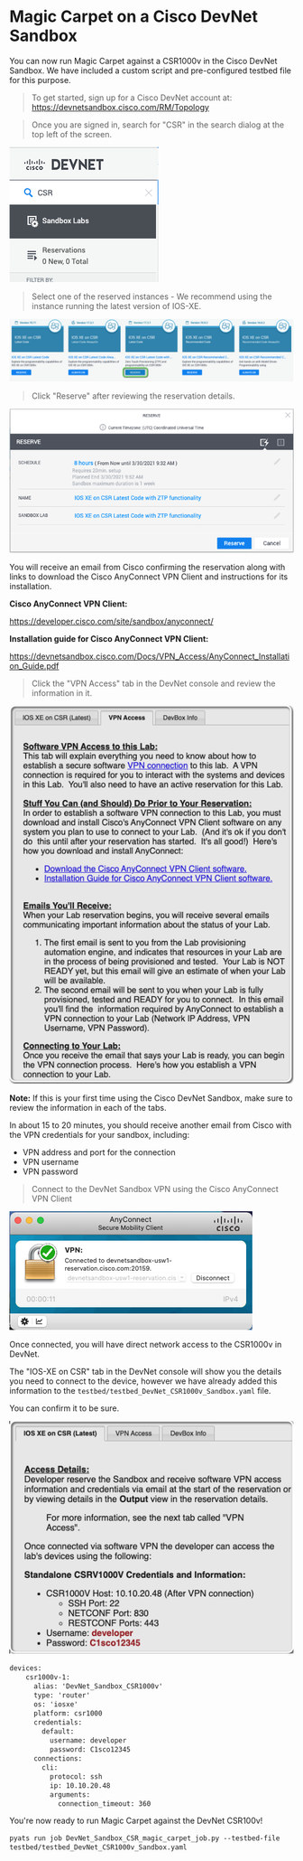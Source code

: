 # Magic Carpet on a Cisco DevNet Sandbox

You can now run Magic Carpet against a CSR1000v in the Cisco DevNet Sandbox.  We have included a custom script and pre-configured testbed file for this purpose.

>To get started, sign up for a Cisco DevNet account at: https://devnetsandbox.cisco.com/RM/Topology

>Once you are signed in, search for "CSR" in the search dialog at the top left of the screen.

![DevNet Search](images/01_devnetsb-01.png)

>Select one of the reserved instances - We recommend using the instance running the latest version of IOS-XE.

![DevNet Reserve](images/01_devnetsb-02.png)

>Click "Reserve" after reviewing the reservation details.

![DevNet Reserve](images/01_devnetsb-03.png)

You will receive an email from Cisco confirming the reservation along with links to download the Cisco AnyConnect VPN Client and instructions for its installation.

**Cisco AnyConnect VPN Client:**

https://developer.cisco.com/site/sandbox/anyconnect/

**Installation guide for Cisco AnyConnect VPN Client:**

https://devnetsandbox.cisco.com/Docs/VPN_Access/AnyConnect_Installation_Guide.pdf

>Click the "VPN Access" tab in the DevNet console and review the information in it.

![DevNet VPN Access](images/01_devnetsb-04.png)

**Note:** If this is your first time using the Cisco DevNet Sandbox, make sure to review the information in each of the tabs.

In about 15 to 20 minutes, you should receive another email from Cisco with the VPN credentials for your sandbox, including:

* VPN address and port for the connection
* VPN username
* VPN password

>Connect to the DevNet Sandbox VPN using the Cisco AnyConnect VPN Client

![AnyConnect](images/01_devnetsb-05.png)

Once connected, you will have direct network access to the CSR1000v in DevNet.

The "IOS-XE on CSR" tab in the DevNet console will show you the details you need to connect to the device, however we have already added this information to the `testbed/testbed_DevNet_CSR1000v_Sandbox.yaml` file.

You can confirm it to be sure.

![AnyConnect](images/01_devnetsb-06.png)

```console
devices:
    csr1000v-1:
      alias: 'DevNet_Sandbox_CSR1000v'
      type: 'router'
      os: 'iosxe'
      platform: csr1000
      credentials:
        default:
          username: developer
          password: C1sco12345
      connections:
        cli:
          protocol: ssh
          ip: 10.10.20.48
          arguments:
            connection_timeout: 360
```

You're now ready to run Magic Carpet against the DevNet CSR100v!

```console
pyats run job DevNet_Sandbox_CSR_magic_carpet_job.py --testbed-file testbed/testbed_DevNet_CSR1000v_Sandbox.yaml
```
